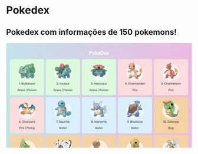 # Pokedex

## Pokedex com informações de 150 pokemons!

<center>
<img src="https://github.com/GE-SANTOS/Pokedex/blob/main/ezgif.com-gif-maker.gif">


 
